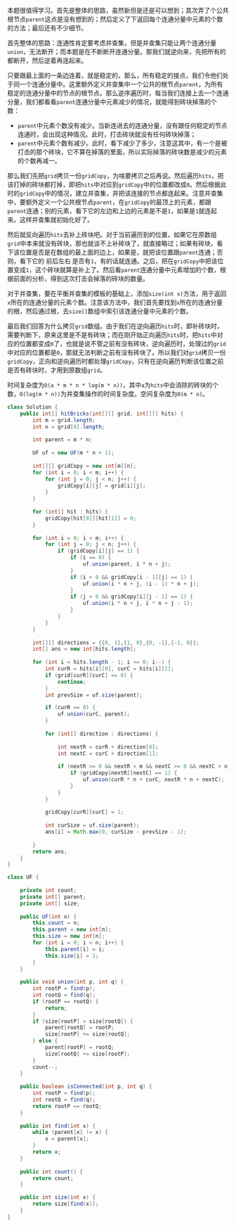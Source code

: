 本题很值得学习。首先是整体的思路，虽然新但是还是可以想到；其次弄了个公共根节点`parent`这点是没有想到的；然后定义了下返回每个连通分量中元素的个数的方法；最后还有不少细节。

首先整体的思路：连通性肯定要考虑并查集，但是并查集只能让两个连通分量`union`，无法断开；而本题是在不断断开连通分量。那我们就逆向来，先把所有的都断开，然后逆着再连起来。

只要跟最上面的一条边连着，就是稳定的，那么，所有稳定的接点，我们令他们处于同一个连通分量中。这里额外定义并查集中一个公共的根节点`parent`，为所有稳定的连通分量中的节点的根节点。那么逆序遍历时，每当我们连接上去一个连通分量，我们都看看`parent`连通分量中元素减少的情况，就能得到砖块掉落的个数：

* `parent`中元素个数没有减少。当新连进去的连通分量，没有跟任何稳定的节点连通时，会出现这种情况。此时，打击砖块就没有任何砖块掉落；
* `parent`中元素个数有减少。此时，看下减少了多少，注意这其中，有一个是被打击的那个砖块，它不算在掉落的里面，所以实际掉落的砖块数是减少的元素的个数再减一。

那么我们先把`grid`拷贝一份`gridCopy`，为啥要拷贝之后再说。然后遍历`hits`，把该打掉的砖块都打掉，即把`hits`中对应到`gridCopy`中的位置都改成`0`。然后根据此时的`gridCopy`中的情况，建立并查集，并把该连接的节点都连起来。注意并查集中，要额外定义一个公共根节点`parent`，在`gridCopy`的最顶上的元素，都跟`parent`连通；别的元素，看下它的左边和上边的元素是不是`1`，如果是`1`就连起来。这样并查集就初始化好了。

然后就反向遍历`hits`去补上砖块吧。对于当前遍历到的位置，如果它在原数组`grid`中本来就没有砖块，那也就谈不上补砖块了，就直接略过；如果有砖块，看下该位置是否是在数组的最上面的边上，如果是，就把该位置跟`parent`连通；否则，看下它的 前后左右 是否有`1`，有的话就连通。之后，把在`gridCopy`中把该位置变成`1`，这个砖块就算是补上了。然后看`parent`连通分量中元素增加的个数，根据前面的分析，得到这次打击会掉落的砖块的数量。

对于并查集，要在平衡并查集的模板的基础上，添加`size(int x)`方法，用于返回`x`所在的连通分量的元素个数。注意该方法中，我们首先要找到`x`所在的连通分量的根，然后通过根，去`size[]`数组中索引该连通分量中元素的个数。

最后我们回答为什么拷贝`grid`数组。由于我们在逆向遍历`hits`时，即补砖块时，需要判断下，原来这里是不是有砖块；而在刚开始正向遍历`hits`时，把`hits`中对应的位置都变成`0`了，也就是说不管之前有没有砖块，逆向遍历时，处理过的`grid`中对应的位置都是`0`，那就无法判断之前有没有砖块了。所以我们对`grid`拷贝一份`gridCopy`，正向和逆向遍历时都处理`gridCopy`，只有在逆向遍历判断该位置之前是否有砖块时，才用到原数组`grid`。

时间复杂度为`O(a * m * n * log(m * n))`，其中`a`为`hits`中会消除的砖块的个数，`O(log(m * n))`为并查集操作的时间复杂度。空间复杂度为`O(m * n)`。

```java
class Solution {
    public int[] hitBricks(int[][] grid, int[][] hits) {
        int m = grid.length;
        int n = grid[0].length;
        
        int parent = m * n;
        
        UF uf = new UF(m * n + 1);
        
        int[][] gridCopy = new int[m][n];
        for (int i = 0; i < m; i++) {
            for (int j = 0; j < n; j++) {
                gridCopy[i][j] = grid[i][j];
            }
        }
        
        for (int[] hit : hits) {
            gridCopy[hit[0]][hit[1]] = 0;
        }
        
        for (int i = 0; i < m; i++) {
            for (int j = 0; j < n; j++) {
                if (gridCopy[i][j] == 1) {
                    if (i == 0) {
                        uf.union(parent, i * n + j);
                    }
                    if (i > 0 && gridCopy[i - 1][j] == 1) {
                        uf.union(i * n + j, (i - 1) * n + j);
                    }
                    if (j > 0 && gridCopy[i][j - 1] == 1) {
                        uf.union(i * n + j, i * n + j - 1);
                    }
                }
            }
        }
        
        int[][] directions = {{0, 1},{1, 0},{0, -1},{-1, 0}};
        int[] ans = new int[hits.length];
        
        for (int i = hits.length - 1; i >= 0; i--) {
            int curR = hits[i][0], curC = hits[i][1];
            if (grid[curR][curC] == 0) {
                continue;
            }
            int prevSize = uf.size(parent);

            if (curR == 0) {
                uf.union(curC, parent);
            }
            
            for (int[] direction : directions) {
                
                int nextR = curR + direction[0];
                int nextC = curC + direction[1];
                
                if (nextR >= 0 && nextR < m && nextC >= 0 && nextC < n) {
                    if (gridCopy[nextR][nextC] == 1) {
                        uf.union(curR * n + curC, nextR * n + nextC);
                    }
                }
            }
            
            gridCopy[curR][curC] = 1;
            
            int curSize = uf.size(parent);
            ans[i] = Math.max(0, curSize - prevSize - 1);
            
        }
        return ans;
    }
}

class UF {
    
    private int count;
    private int[] parent;
    private int[] size;
    
    public UF(int n) {
        this.count = n;
        this.parent = new int[n];
        this.size = new int[n];
        for (int i = 0; i < n; i++) {
            this.parent[i] = i;
            this.size[i] = 1;
        }
    }
    
    public void union(int p, int q) {
        int rootP = find(p);
        int rootQ = find(q);
        if (rootP == rootQ) {
            return;
        }
        if (size[rootP] > size[rootQ]) {
            parent[rootQ] = rootP;
            size[rootP] += size[rootQ];
        } else {
            parent[rootP] = rootQ;
            size[rootQ] += size[rootP];
        }
        count--;
    }
    
    public boolean isConnected(int p, int q) {
        int rootP = find(p);
        int rootQ = find(q);
        return rootP == rootQ;
    }
    
    public int find(int x) {
        while (parent[x] != x) {
            x = parent[x];
        }
        return x;
    }
    
    public int count() {
        return count;
    }

    public int size(int x) {
        return size[find(x)];
    }
}
```


